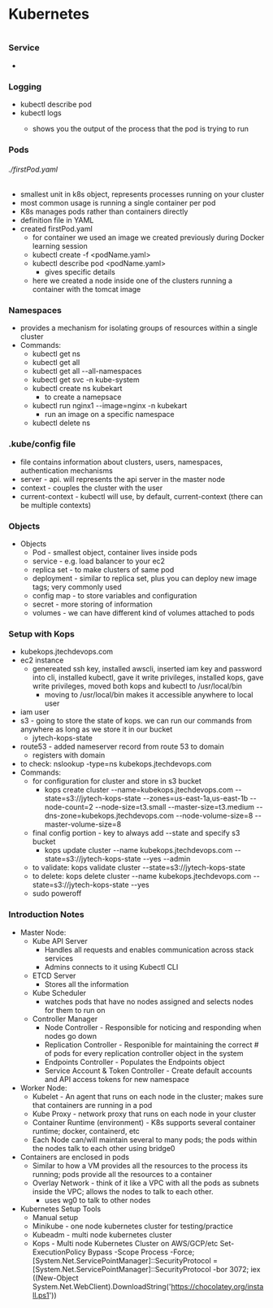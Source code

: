 # Kubernetes
#

### Service
-

### Logging
- kubectl describe pod <podName>
- kubectl logs <podName>
	- shows you the output of the process that the pod is trying to run

### Pods
###### ./firstPod.yaml
- smallest unit in k8s object, represents processes running on your cluster
- most common usage is running a single container per pod
- K8s manages pods rather than containers directly
- definition file in YAML
- created firstPod.yaml
	- for container we used an image we created previously during Docker learning session
	- kubectl create -f <podName.yaml>
	- kubectl describe pod <podName.yaml>
		- gives specific details
	- here we created a node inside one of the clusters running a container with the tomcat image

### Namespaces
- provides a mechanism for isolating groups of resources within a single cluster
- Commands:
	- kubectl get ns
	- kubectl get all
	- kubectl get all --all-namespaces
	- kubectl get svc -n kube-system
	- kubectl create ns kubekart
		- to create a namepsace
	- kubectl run nginx1 --image=nginx -n kubekart
		- run an image on a specific namespace
	- kubectl delete ns <nsName>

### .kube/config file
- file contains information about clusters, users, namespaces, authentication mechanisms
- server - api.<nameserverrecord> will represents the api server in the master node
- context - couples the cluster with the user
- current-context - kubectl will use, by default, current-context (there can be multiple contexts)

### Objects
- Objects
	- Pod - smallest object, container lives inside pods
	- service - e.g. load balancer to your ec2
	- replica set - to make clusters of same pod
	- deployment - similar to replica set, plus you can deploy new image tags; very commonly used
	- config map - to store variables and configuration
	- secret - more storing of information
	- volumes - we can have different kind of volumes attached to pods

### Setup with Kops
- kubekops.jtechdevops.com
- ec2 instance
	- genereated ssh key, installed awscli, inserted iam key and password into cli, installed kubectl, gave it write privileges, installed kops, gave write privileges, moved both kops and kubectl to /usr/local/bin
		- moving to /usr/local/bin makes it accessible anywhere to local user
- iam user
- s3 - going to store the state of kops. we can run our commands from anywhere as long as we store it in our bucket
	- jytech-kops-state
- route53 - added nameserver record from route 53 to domain
	- registers with domain
- to check: nslookup -type=ns kubekops.jtechdevops.com
- Commands:
	- for configuration for cluster and store in s3 bucket
		- kops create cluster --name=kubekops.jtechdevops.com --state=s3://jytech-kops-state --zones=us-east-1a,us-east-1b --node-count=2 --node-size=t3.small --master-size=t3.medium --dns-zone=kubekops.jtechdevops.com --node-volume-size=8 --master-volume-size=8
	- final config portion - key to always add --state and specify s3 bucket
		- kops update cluster --name kubekops.jtechdevops.com --state=s3://jytech-kops-state --yes --admin
	- to validate: kops validate cluster --state=s3://jytech-kops-state
	- to delete: kops delete cluster --name kubekops.jtechdevops.com --state=s3://jytech-kops-state --yes
	- sudo poweroff


### Introduction Notes
- Master Node: 
	- Kube API Server
		- Handles all requests and enables communication across stack services
		- Admins connects to it using Kubectl CLI
	- ETCD Server
		- Stores all the information
	- Kube Scheduler
		- watches pods that have no nodes assigned and selects nodes for them to run on
	- Controller Manager
		- Node Controller - Responsible for noticing and responding when nodes go down
		- Replication Controller - Responible for maintaining the correct # of pods for every replication controller object in the system
		- Endpoints Controller - Populates the Endpoints object
		- Service Account & Token Controller - Create default accounts and API access tokens for new namespace
- Worker Node:
	- Kubelet - An agent that runs on each node in the cluster; makes sure that containers are running in a pod
	- Kube Proxy - network proxy that runs on each node in your cluster
	- Container Runtime (environment) - K8s supports several container runtime; docker, containerd, etc
	- Each Node can/will maintain several to many pods; the pods within the nodes talk to each other using bridge0
- Containers are enclosed in pods
	- Similar to how a VM provides all the resources to the process its running; pods provide all the resources to a container
	- Overlay Network - think of it like a VPC with all the pods as subnets inside the VPC; allows the nodes to talk to each other.
		- uses wg0 to talk to other nodes
- Kubernetes Setup Tools
	- Manual setup
	- Minikube - one node kubernetes cluster for testing/practice
	- Kubeadm - multi node kubernetes cluster
	- Kops - Multi node Kubernetes Cluster on AWS/GCP/etc
Set-ExecutionPolicy Bypass -Scope Process -Force; [System.Net.ServicePointManager]::SecurityProtocol = [System.Net.ServicePointManager]::SecurityProtocol -bor 3072; iex ((New-Object System.Net.WebClient).DownloadString('https://chocolatey.org/install.ps1'))